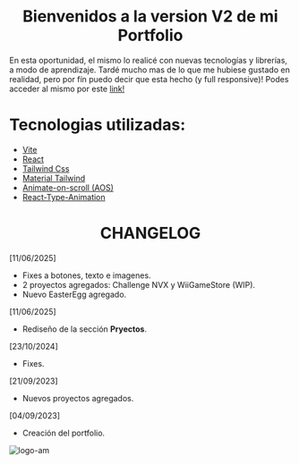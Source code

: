 <h1 align="center"> Bienvenidos a la version V2 de mi Portfolio </h1>

En esta oportunidad, el mismo lo realicé con nuevas tecnologías y librerías, a modo de aprendizaje.
Tardé mucho mas de lo que me hubiese gustado en realidad, pero por fín puedo decir que esta hecho (y full responsive)!
Podes acceder al mismo por este [link!](https://aguzkind.github.io/)

# Tecnologias utilizadas:
- [Vite](https://vitejs.dev/)
- [React](https://react.dev/)
- [Tailwind Css](https://tailwindcss.com/)
- [Material Tailwind](https://www.material-tailwind.com/)
- [Animate-on-scroll (AOS)](https://michalsnik.github.io/aos/)
- [React-Type-Animation](https://www.npmjs.com/package/react-type-animation)


<h1 align="center"> CHANGELOG </h1>

[11/06/2025]
- Fixes a botones, texto e imagenes.
- 2 proyectos agregados: Challenge NVX y WiiGameStore (WIP).
- Nuevo EasterEgg agregado.

[11/06/2025]
- Rediseño de la sección **Pryectos**.

[23/10/2024]
- Fixes.

[21/09/2023]
- Nuevos proyectos agregados.

[04/09/2023]
- Creación del portfolio.


![logo-am](https://github.com/AguzKind/aguzkind.github.io/assets/105683402/f6e227dd-dc65-452c-8cec-936962e43f96)
